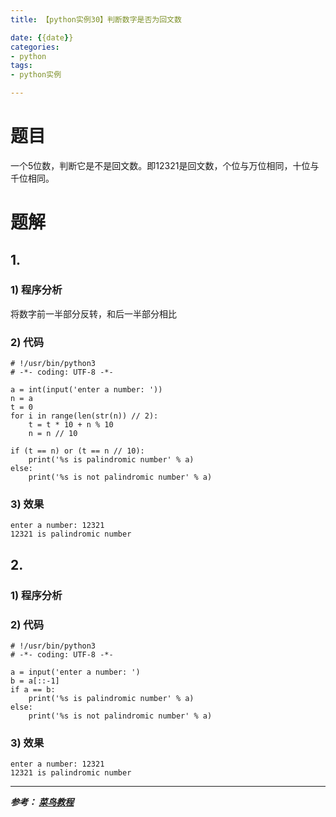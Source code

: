 ```yaml
---
title: 【python实例30】判断数字是否为回文数

date: {{date}}
categories:
- python
tags:
- python实例

---
```

# 题目
一个5位数，判断它是不是回文数。即12321是回文数，个位与万位相同，十位与千位相同。
# 题解
## 1.
### 1) 程序分析
将数字前一半部分反转，和后一半部分相比
### 2) 代码

```
# !/usr/bin/python3
# -*- coding: UTF-8 -*-

a = int(input('enter a number: '))
n = a
t = 0
for i in range(len(str(n)) // 2):
    t = t * 10 + n % 10
    n = n // 10

if (t == n) or (t == n // 10):
    print('%s is palindromic number' % a)
else:
    print('%s is not palindromic number' % a)

```

### 3) 效果
```
enter a number: 12321
12321 is palindromic number
```

## 2.
### 1) 程序分析
### 2) 代码

```
# !/usr/bin/python3
# -*- coding: UTF-8 -*-

a = input('enter a number: ')
b = a[::-1]
if a == b:
    print('%s is palindromic number' % a)
else:
    print('%s is not palindromic number' % a)

```

### 3) 效果
```
enter a number: 12321
12321 is palindromic number
```



---
***参考：
[菜鸟教程](https://www.runoob.com/python/python-100-examples.html)***
